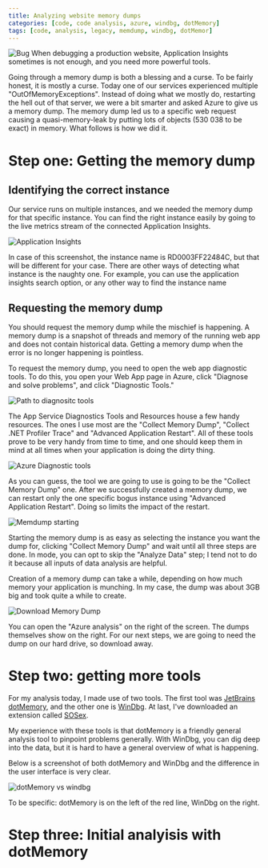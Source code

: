 ```yaml
---
title: Analyzing website memory dumps
categories: [code, code analysis, azure, windbg, dotMemory]
tags: [code, analysis, legacy, memdump, windbg, dotMemor]
---
```

![Bug](/assets/azure-memdump.png#rightIcon)
When debugging a production website, Application Insights sometimes is not enough, and you need more powerful tools.
<!--more-->

Going through a memory dump is both a blessing and a curse. To be fairly honest, it is mostly a curse.
Today one of our services experienced multiple "OutOfMemoryExceptions". Instead of doing what we mostly do, restarting the hell out of that server, we were a bit smarter and asked Azure to give us a memory dump. The memory dump led us to a specific web request causing a quasi-memory-leak by putting lots of objects (530 038 to be exact) in memory. What follows is how we did it.

# Step one: Getting the memory dump
## Identifying the correct instance
Our service runs on multiple instances, and we needed the memory dump for that specific instance. You can find the right instance easily by going to the live metrics stream of the connected Application Insights. 

![Application Insights](/assets/azure-memdump-ai.png)

In case of this screenshot, the instance name is RD0003FF22484C, but that will be different for your case. 
There are other ways of detecting what instance is the naughty one. For example, you can use the application insights search option, or any other way to find the instance name

## Requesting the memory dump
You should request the memory dump while the mischief is happening. A memory dump is a snapshot of threads and memory of the running web app and does not contain historical data. Getting a memory dump when the error is no longer happening is pointless.

To request the memory dump, you need to open the web app diagnostic tools. To do this, you open your Web App page in Azure, click "Diagnose and solve problems", and click "Diagnostic Tools."

![Path to diagnositc tools](/assets/azure-memdump-path-to-diagnostic-tools.png)

The App Service Diagnostics Tools and Resources house a few handy resources. The ones I use most are the "Collect Memory Dump", "Collect .NET Profiler Trace" and "Advanced Application Restart". All of these tools prove to be very handy from time to time, and one should keep them in mind at all times when your application is doing the dirty thing.

![Azure Diagnostic tools](/assets/azure-memdump-diagnostic-tools.png)

As you can guess, the tool we are going to use is going to be the "Collect Memory Dump" one. After we successfully created a memory dump, we can restart only the one specific bogus instance using "Advanced Application Restart". Doing so limits the impact of the restart.

![Memdump starting](/assets/azure-memdump-start-memdump.png)

Starting the memory dump is as easy as selecting the instance you want the dump for, clicking "Collect Memory Dump" and wait until all three steps are done. 
In mode, you can opt to skip the "Analyze Data" step; I tend not to do it because all inputs of data analysis are helpful. 

Creation of a memory dump can take a while, depending on how much memory your application is munching. In my case, the dump was about 3GB big and took quite a while to create.

![Download Memory Dump](/assets/azure-memdump-memdump-done.png)

You can open the "Azure analysis" on the right of the screen. The dumps themselves show on the right. For our next steps, we are going to need the dump on our hard drive, so download away.

# Step two: getting more tools
For my analysis today, I made use of two tools. The first tool was [JetBrains dotMemory](https://www.jetbrains.com/dotmemory/), and the other one is [WinDbg](https://docs.microsoft.com/en-us/windows-hardware/drivers/debugger/debugger-download-tools). At last, I've downloaded an extension called [SOSex](http://www.stevestechspot.com/). 

My experience with these tools is that dotMemory is a friendly general analysis tool to pinpoint problems generally. With WinDbg, you can dig deep into the data, but it is hard to have a general overview of what is happening.

Below is a screenshot of both dotMemory and WinDbg and the difference in the user interface is very clear. 

![dotMemory vs windbg](/assets/azure-memdump-dotmemory-vs-windbg.png)

To be specific: dotMemory is on the left of the red line, WinDbg on the right.

# Step three: Initial analyisis with dotMemory